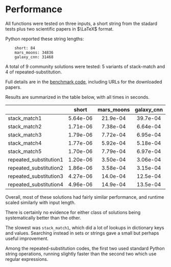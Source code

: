# Performance

All functions were tested on three inputs, a short string from the stadard tests plus two scientific papers in $\LaTeX$ format.

Python reported these string lengths:

```
    short: 84
    mars_moons: 34836
    galaxy_cnn: 31468
```

A total of 9 community solutions were tested: 5 variants of stack-match and 4 of repeated-substitution.

Full details are in the [benchmark code][benchmark-code], including URLs for the downloaded papers.

Results are summarized in the table below, with all times in seconds.


|                        |    short |   mars_moons |   galaxy_cnn |
|:-----------------------|:--------:|:------------:|:------------:|
| stack_match1           | 5.64e-06 |     21.9e-04 |     39.7e-04 |
| stack_match2           | 1.71e-06 |     7.38e-04 |     6.64e-04 |
| stack_match3           | 1.79e-06 |     7.72e-04 |     6.95e-04 |
| stack_match4           | 1.77e-06 |     5.92e-04 |     5.18e-04 |
| stack_match5           | 1.70e-06 |     7.79e-04 |     6.97e-04 |
| repeated_substitution1 | 1.20e-06 |     3.50e-04 |     3.06e-04 |
| repeated_substitution2 | 1.86e-06 |     3.58e-04 |     3.15e-04 |
| repeated_substitution3 | 4.27e-06 |     14.0e-04 |     12.5e-04 |
| repeated_substitution4 | 4.96e-06 |     14.9e-04 |     13.5e-04 |

Overall, most of these solutions had fairly similar performance, and runtime scaled similarly with input length.

There is certainly no evidence for either class of solutions being systematically better than the other.

The slowest was `stack_match1`, which did a lot of lookups in dictionary keys and values. Searching instead in sets or strings gave a small but perhaps useful improvement.

Among the repeated-substitution codes, the first two used standard Python string operations, running slightly faster than the second two which use regular expressions.


[benchmark-code]: https://github.com/exercism/python/blob/main/exercises/practice/matching-brackets/.articles/performance/code/Benchmark.py
